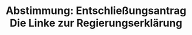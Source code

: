 ---
abstimmung:
  abstimmung: 1
  bundestagssitzung: 118
  datum: 17. Oktober 2019
  legislaturperiode: 19
categories:
- Todo
data:
- title: Abstimmungsergebnis 20191017_1-data.pdf
  url: /res/2021-btw/abstimmungsergebnisse/20191017_1-data.pdf
- title: Abstimmungsergebnis 20191017_1_xls-data.xlsx
  url: /res/2021-btw/abstimmungsergebnisse/20191017_1_xls-data.xlsx
- title: Abstimmungsergebnis 20191017_1_xls-data.csv
  url: /res/2021-btw/abstimmungsergebnisse/csv/20191017_1_xls-data.csv
ergebnis:
  AfD:
    enthaltung: 0
    gesamt: 91
    ja: 0
    nein: 81
    nichtabgegeben: 10
    ungueltig: 0
  Bündnis 90/Die Grünen:
    enthaltung: 0
    gesamt: 67
    ja: 61
    nein: 0
    nichtabgegeben: 6
    ungueltig: 0
  Die Linke:
    enthaltung: 0
    gesamt: 69
    ja: 61
    nein: 0
    nichtabgegeben: 8
    ungueltig: 0
  FDP:
    enthaltung: 0
    gesamt: 80
    ja: 0
    nein: 72
    nichtabgegeben: 8
    ungueltig: 0
  cdu/csu:
    enthaltung: 0
    gesamt: 246
    ja: 0
    nein: 220
    nichtabgegeben: 26
    ungueltig: 0
  file: 20191017_1_xls-data.xlsx
  fraktionslos:
    enthaltung: 0
    gesamt: 4
    ja: 1
    nein: 0
    nichtabgegeben: 3
    ungueltig: 0
  spd:
    enthaltung: 0
    gesamt: 151
    ja: 1
    nein: 130
    nichtabgegeben: 20
    ungueltig: 0
layout: abstimmung
links:
- title: Link zu bundestag.de
  url: https://www.bundestag.de/parlament/plenum/abstimmung/abstimmung?id=621
preview: 'Deutscher Bundestag


  118. Sitzung des Deutschen Bundestages

  am Donnerstag, 17. Oktober 2019


  Endgültiges Ergebnis der Namentlichen Abstimmung Nr. 1


  Entschließungsantrag der Abgeordneten Ulla Jelpke, Heike Hänsel, Michel Brandt,
  weiterer

  Abgeordneter und der Fraktion DIE LINKE.

  zu der Abgabe einer Regierungserklärung durch die Bundeskanzlerin zum Europäischen

  Rat am 17./18. Oktober 2019 in Brüssel

  Drs. 19/14109'
tags:
- Todo
title: 'Abstimmung: Entschließungsantrag Die Linke zur Regierungserklärung'
---